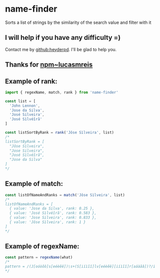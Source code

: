 # name-finder
Sorts a list of strings by the similarity of the search value and filter with it

## I will help if you have any difficulty =)
Contact me by [github:heyderpd](https://github.com/heyderpd). I'll be glad to help you.

## Thanks for [npm~lucasmreis](https://www.npmjs.com/~lucasmreis)

## Example of rank:
```javascript
import { regexName, match, rank } from 'name-finder'

const list = [
  'John Lennon',
  'Jose da Silva',
  'José Silveira',
  'José Sìlvéîrã'
]

const listSortByRank = rank('Jôse Sìlveira', list)
/*
listSortByRank = [
  "Jôse Sìlveira",
  "Jose Silveira",
  "José Sìlvéîrã",
  "Jose da Silva"
]
*/
```

## Example of match:
```javascript
const listOfNameAndRanks = match('Jôse Sìlveira', list)
/*
listOfNameAndRanks = [
  { value: 'Jose da Silva', rank: 0.25 },
  { value: 'José Sìlvéîrã', rank: 0.583 },
  { value: 'Jose Silveira', rank: 0.833 },
  { value: 'Jôse Sìlveira', rank: 1 }
]
*/
```

## Example of regexName:
```javascript
const pattern = regexName(what)
/*
pattern = /(J[oóòõô]s[eéèẽê])\s+(S[iíìĩî]lv[eéèẽê][iíìĩî]r[aáàãâ])?/i
*/
```
